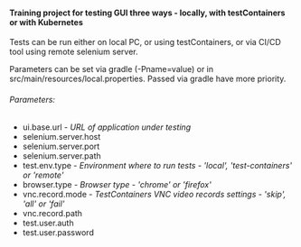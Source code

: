 #### Training project for testing GUI three ways - locally, with testContainers or with Kubernetes

Tests can be run either on local PC, or using testContainers, or via CI/CD tool using remote selenium server.

Parameters can be set via gradle (-Pname=value) or in src/main/resources/local.properties. Passed via gradle have more priority.

###### Parameters:
* ui.base.url - *URL of application under testing*
* selenium.server.host
* selenium.server.port
* selenium.server.path
* test.env.type - *Environment where to run tests - 'local', 'test-containers' or 'remote'*
* browser.type - *Browser type - 'chrome' or 'firefox'*
* vnc.record.mode - *TestContainers VNC video records settings - 'skip', 'all' or 'fail'*
* vnc.record.path
* test.user.auth
* test.user.password
